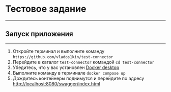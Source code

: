 # Тестовое задание
___
## Запуск приложения
___
1. Откройте терминал и выполните команду `https://github.com/vlados1kin/test-connector`
2. Перейдите в каталог `test-connector` командой `cd test-connector`
3. Убедитесь, что у вас установлен [Docker desktop](https://www.docker.com/products/docker-desktop)
4. Выполните команду в терминале `docker compose up`
5. Дождитесь контейнеры поднимутся и перейдите по адресу [http://localhost:8080/swagger/index.html](http://localhost:8080/swagger/index.html)
